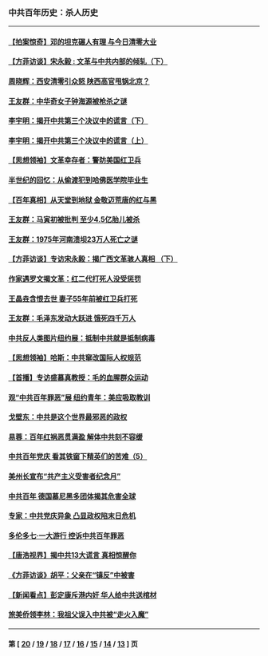 ### 中共百年历史：杀人历史
---
#### [【拍案惊奇】邓的坦克碾人有理 与今日清零大业](../../pages/nf1176106/n13729574.md?06270430) 
#### [【方菲访谈】宋永毅 : 文革与中共内部的倾轧（下）](../../pages/nf1176106/n13486836.md?06270430) 
#### [周晓辉：西安清零引众怒 陕西高官甩锅北京？](../../pages/nf1176106/n13484627.md?06270430) 
#### [王友群：中华奇女子钟海源被枪杀之谜](../../pages/nf1176106/n13430555.md?06270430) 
#### [李宇明：揭开中共第三个决议中的谎言（下）](../../pages/nf1176106/n13389389.md?06270430) 
#### [李宇明：揭开中共第三个决议中的谎言（上）](../../pages/nf1176106/n13388697.md?06270430) 
#### [【思想领袖】文革幸存者：警防美国红卫兵](../../pages/nf1176106/n13339289.md?06270430) 
#### [半世纪的回忆：从偷渡犯到哈佛医学院毕业生](../../pages/nf1176106/n13345328.md?06270430) 
#### [【百年真相】从天堂到地狱 金敬迈荒唐的红与黑](../../pages/nf1176106/n13336995.md?06270430) 
#### [王友群：马寅初被批判 至少4.5亿胎儿被杀](../../pages/nf1176106/n13260313.md?06270430) 
#### [王友群：1975年河南溃坝23万人死亡之谜](../../pages/nf1176106/n13231576.md?06270430) 
#### [【方菲访谈】专访宋永毅：揭广西文革骇人真相 （下）](../../pages/nf1176106/n13209074.md?06270430) 
#### [作家遇罗文揭文革：红二代打死人没受惩罚](../../pages/nf1176106/n13205254.md?06270430) 
#### [王晶垚含恨去世 妻子55年前被红卫兵打死](../../pages/nf1176106/n13203590.md?06270430) 
#### [王友群：毛泽东发动大跃进 饿死四千万人](../../pages/nf1176106/n13177158.md?06270430) 
#### [中共反人类图片纽约展：抵制中共就是抵制病毒](../../pages/nf1176106/n13115371.md?06270430) 
#### [【思想领袖】哈斯：中共窜改国际人权规范](../../pages/nf1176106/n13053647.md?06270430) 
#### [【首播】专访盛慕真教授：毛的血腥群众运动](../../pages/nf1176106/n13091782.md?06270430) 
#### [观“中共百年罪恶”展 纽约青年：美应吸取教训](../../pages/nf1176106/n13085246.md?06270430) 
#### [戈壁东：中共是这个世界最邪恶的政权](../../pages/nf1176106/n13085641.md?06270430) 
#### [易蓉：百年红祸恶贯满盈 解体中共刻不容缓](../../pages/nf1176106/n13084455.md?06270430) 
#### [中共百年党庆 看其铁窗下精英们的苦难（5）](../../pages/nf1176106/n13076766.md?06270430) 
#### [美州长宣布“共产主义受害者纪念月”](../../pages/nf1176106/n13074024.md?06270430) 
#### [中共百年 德国慕尼黑多团体揭其危害全球](../../pages/nf1176106/n13068873.md?06270430) 
#### [专家：中共党庆异象 凸显政权陷末日危机](../../pages/nf1176106/n13067084.md?06270430) 
#### [多伦多七·一大游行 控诉中共百年罪恶](../../pages/nf1176106/n13062043.md?06270430) 
#### [【唐浩视界】揭中共13大谎言 真相惊醒你](../../pages/nf1176106/n13065208.md?06270430) 
#### [《方菲访谈》胡平：父亲在“镇反”中被害](../../pages/nf1176106/n13064114.md?06270430) 
#### [【新闻看点】彭定康斥港内奸 华人给中共送棺材](../../pages/nf1176106/n13064230.md?06270430) 
#### [旅美侨领李林：我祖父误入中共被“走火入魔”](../../pages/nf1176106/n13062777.md?06270430) 

---
#### 第 [ [20](./20.md?06270430) / [19](./19.md?06270430) / [18](./18.md?06270430) / [17](./17.md?06270430) / [16](./16.md?06270430) / [15](./15.md?06270430) / [14](./14.md?06270430) / [13](./13.md?06270430) ] 页
